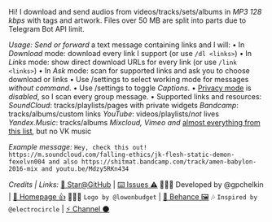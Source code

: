 Hi! I download and send audios from videos/tracks/sets/albums in *MP3 128 kbps* with tags and artwork. Files over 50 MB are split into parts due to Telegram Bot API limit.

*Usage:*
_Send or forward_ a text message containing links and I will:
• In *Download* mode: download every link I support (or use `/dl <links>`)
• In *Links* mode: show direct download URLs for every link (or use `/link <links>`)
• In *Ask* mode: scan for supported links and ask you to choose download or links
• Use /settings to select working mode for messages *without command*.
• Use /settings to toggle *Captions*.
• [Privacy mode](https://core.telegram.org/bots#privacy-mode) is _disabled_, so I scan every group message.
• Supported links and resources:
*SoundCloud*: tracks/playlists/pages with private widgets
*Bandcamp*: tracks/albums/custom links
*YouTube*: videos/playlists/_not_ lives
*Yandex.Music*: tracks/albums
*Mixcloud, Vimeo and* [almost everything from this list](https://rg3.github.io/youtube-dl/supportedsites.html), but no VK music

*Example message:*
`Hey, check this out! https://m.soundcloud.com/falling-ethics/jk-flesh-static-demon-fexelvn004 and also https://shitmat.bandcamp.com/track/amen-babylon-2016-mix and youtu.be/Mdzy5RKn434`

*Credits | Links:*
[🌟 Star@GitHub](https://github.com/gpchelkin/scdlbot) | [⌨️ Issues ⚠](https://github.com/gpchelkin/scdlbot/issues)
👨🏻‍💻 Developed by @gpchelkin | [🐝 Homepage 👍](https://pchelk.in/)
👩🏻‍🎨 `Logo by @lowonbudget` | [🎨 Behance 🖼️](https://www.behance.net/lowonbudget)
🎶 `Inspired by @electrocircle` | [⚡ Channel ⚫](https://t.me/Eklight)
